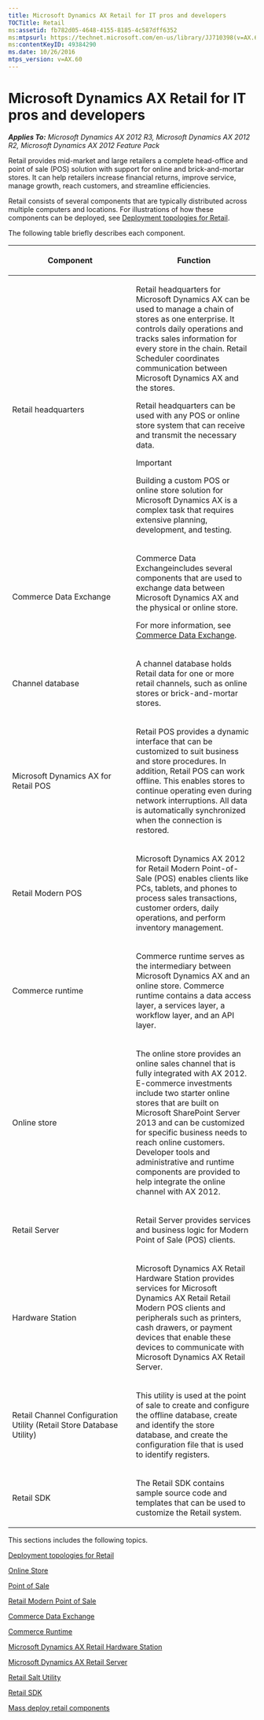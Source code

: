 ```yaml
---
title: Microsoft Dynamics AX Retail for IT pros and developers
TOCTitle: Retail
ms:assetid: fb782d05-4648-4155-8185-4c587dff6352
ms:mtpsurl: https://technet.microsoft.com/en-us/library/JJ710398(v=AX.60)
ms:contentKeyID: 49384290
ms.date: 10/26/2016
mtps_version: v=AX.60
---
```


# Microsoft Dynamics AX Retail for IT pros and developers 


_**Applies To:** Microsoft Dynamics AX 2012 R3, Microsoft Dynamics AX 2012 R2, Microsoft Dynamics AX 2012 Feature Pack_

Retail provides mid-market and large retailers a complete head-office and point of sale (POS) solution with support for online and brick-and-mortar stores. It can help retailers increase financial returns, improve service, manage growth, reach customers, and streamline efficiencies.

Retail consists of several components that are typically distributed across multiple computers and locations. For illustrations of how these components can be deployed, see [Deployment topologies for Retail](deployment-topologies-for-retail.md).

The following table briefly describes each component.

<table>
<colgroup>
<col style="width: 50%" />
<col style="width: 50%" />
</colgroup>
<thead>
<tr class="header">
<th><p>Component</p></th>
<th><p>Function</p></th>
</tr>
</thead>
<tbody>
<tr class="odd">
<td><p>Retail headquarters</p></td>
<td><p>Retail headquarters for Microsoft Dynamics AX can be used to manage a chain of stores as one enterprise. It controls daily operations and tracks sales information for every store in the chain. Retail Scheduler coordinates communication between Microsoft Dynamics AX and the stores.</p>
<p>Retail headquarters can be used with any POS or online store system that can receive and transmit the necessary data.</p>
<div class="alert">

> [!IMPORTANT]
> <P>Building a custom POS or online store solution for Microsoft Dynamics AX is a complex task that requires extensive planning, development, and testing.</P>


</div></td>
</tr>
<tr class="even">
<td><p>Commerce Data Exchange</p></td>
<td><p>Commerce Data Exchangeincludes several components that are used to exchange data between Microsoft Dynamics AX and the physical or online store.</p>
<p>For more information, see <a href="commerce-data-exchange.md">Commerce Data Exchange</a>.</p></td>
</tr>
<tr class="odd">
<td><p>Channel database</p></td>
<td><p>A channel database holds Retail data for one or more retail channels, such as online stores or brick-and-mortar stores.</p></td>
</tr>
<tr class="even">
<td><p>Microsoft Dynamics AX for Retail POS</p></td>
<td><p>Retail POS provides a dynamic interface that can be customized to suit business and store procedures. In addition, Retail POS can work offline. This enables stores to continue operating even during network interruptions. All data is automatically synchronized when the connection is restored.</p></td>
</tr>
<tr class="odd">
<td><p>Retail Modern POS</p></td>
<td><p>Microsoft Dynamics AX 2012 for Retail Modern Point-of-Sale (POS) enables clients like PCs, tablets, and phones to process sales transactions, customer orders, daily operations, and perform inventory management.</p></td>
</tr>
<tr class="even">
<td><p>Commerce runtime</p></td>
<td><p>Commerce runtime serves as the intermediary between Microsoft Dynamics AX and an online store. Commerce runtime contains a data access layer, a services layer, a workflow layer, and an API layer.</p></td>
</tr>
<tr class="odd">
<td><p>Online store</p></td>
<td><p>The online store provides an online sales channel that is fully integrated with AX 2012. E-commerce investments include two starter online stores that are built on Microsoft SharePoint Server 2013 and can be customized for specific business needs to reach online customers. Developer tools and administrative and runtime components are provided to help integrate the online channel with AX 2012.</p></td>
</tr>
<tr class="even">
<td><p>Retail Server</p></td>
<td><p>Retail Server provides services and business logic for Modern Point of Sale (POS) clients.</p></td>
</tr>
<tr class="odd">
<td><p>Hardware Station</p></td>
<td><p>Microsoft Dynamics AX Retail Hardware Station provides services for Microsoft Dynamics AX Retail Retail Modern POS clients and peripherals such as printers, cash drawers, or payment devices that enable these devices to communicate with Microsoft Dynamics AX Retail Server.</p></td>
</tr>
<tr class="even">
<td><p>Retail Channel Configuration Utility (Retail Store Database Utility)</p></td>
<td><p>This utility is used at the point of sale to create and configure the offline database, create and identify the store database, and create the configuration file that is used to identify registers.</p></td>
</tr>
<tr class="odd">
<td><p>Retail SDK</p></td>
<td><p>The Retail SDK contains sample source code and templates that can be used to customize the Retail system.</p></td>
</tr>
</tbody>
</table>


This sections includes the following topics.

[Deployment topologies for Retail](deployment-topologies-for-retail.md)

[Online Store](online-store.md)

[Point of Sale](point-of-sale.md)

[Retail Modern Point of Sale](retail-modern-point-of-sale.md)

[Commerce Data Exchange](commerce-data-exchange.md)

[Commerce Runtime](commerce-runtime.md)

[Microsoft Dynamics AX Retail Hardware Station](microsoft-dynamics-ax-retail-hardware-station.md)

[Microsoft Dynamics AX Retail Server](microsoft-dynamics-ax-retail-server.md)

[Retail Salt Utility](retail-salt-utility.md)

[Retail SDK](retail-sdk.md)

[Mass deploy retail components](mass-deploy-retail-components.md)

  


